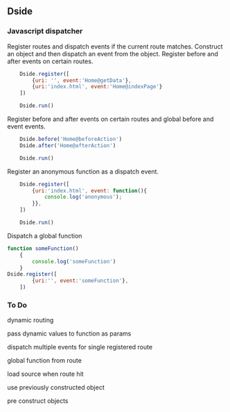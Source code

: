 ## Dside
### Javascript dispatcher

Register routes and dispatch events if the current route matches.
Construct an object and then dispatch an event from the object.
Register before and after events on certain routes.
```javascript
	Dside.register([
		{uri: '', event:'Home@getData'},
		{uri:'index.html', event:'Home@indexPage'}
	])

	Dside.run()
```

Register before and after events on certain routes and global before and event events.
```javascript
	Dside.before('Home@beforeAction')
	Dside.after('Home@afterAction')

	Dside.run()
```

Register an anonymous function as a dispatch event.
```javascript
	Dside.register([
		{uri:'index.html', event: function(){
			console.log('anonymous');
		}},
	])

	Dside.run()
```

Dispatch a global function
```javascript
function someFunction()
	{
		console.log('someFunction')
	}
Dside.register([
		{uri:'', event:'someFunction'},
	])
```

### To Do
dynamic routing  

pass dynamic values to function as params  

dispatch multiple events for single registered route  

global function from route  

load source when route hit  

use previously constructed object  

pre construct objects